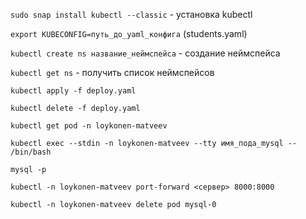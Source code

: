 ```sudo snap install kubectl --classic``` - установка kubectl

```export KUBECONFIG=путь_до_yaml_конфига``` (students.yaml)

```kubectl create ns название_неймспейса``` - создание неймспейса

```kubectl get ns``` - получить список неймспейсов

```kubectl apply -f deploy.yaml```

```kubectl delete -f deploy.yaml```

```kubectl get pod -n loykonen-matveev```

```kubectl exec --stdin -n loykonen-matveev --tty имя_пода_mysql -- /bin/bash```

```mysql -p```

```kubectl -n loykonen-matveev port-forward <сервер> 8000:8000 ```

```kubectl -n loykonen-matveev delete pod mysql-0 ```
